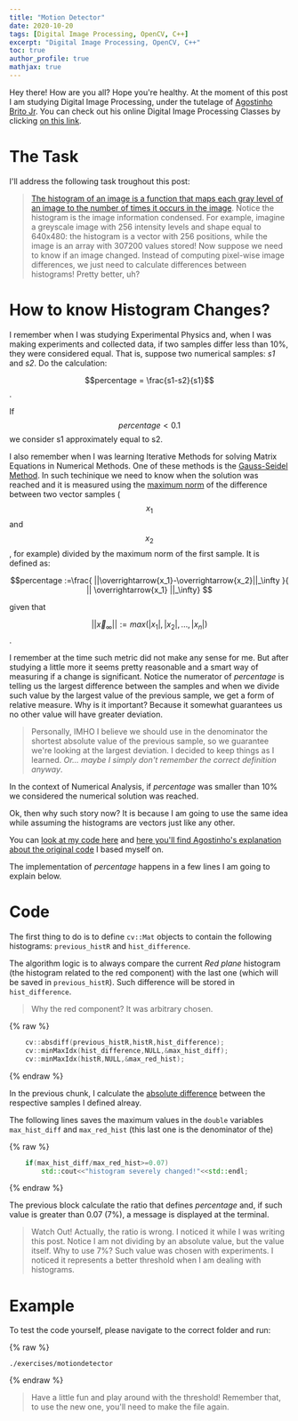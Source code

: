 ```yaml
---
title: "Motion Detector"
date: 2020-10-20
tags: [Digital Image Processing, OpenCV, C++]
excerpt: "Digital Image Processing, OpenCV, C++"
toc: true
author_profile: true
mathjax: true
---
```


Hey there! How are you all? Hope you're healthy. 
At the moment of this post I am studying Digital Image Processing, under the tutelage of [Agostinho Brito Jr](https://agostinhobritojr.github.io/). You can check out his online Digital Image Processing Classes by clicking [on this link](https://www.youtube.com/playlist?list=PLWWAoQUirHNruwCBxOgBhHKXdf7et_rAO).

# The Task 
I'll address the following task troughout this post:

> [The histogram of an image is a function that maps each gray level of an image to the number of times it occurs in the image](https://www.sciencedirect.com/topics/engineering/image-histogram). Notice the histogram is the image information condensed. For example, imagine a greyscale image with 256 intensity levels and shape equal to 640x480: the histogram is a vector with 256 positions, while the image is an array with 307200 values stored! Now suppose we need to know if an image changed. Instead of computing pixel-wise image differences, we just need to calculate differences between histograms! Pretty better, uh? 

# How to know Histogram Changes?

I remember when I was studying Experimental Physics and, when I was making experiments and collected data, if two samples differ less than 10%, they were considered equal. That is, suppose two numerical samples: _s1_ and _s2_. Do the calculation:

$$percentage = \frac{s1-s2}{s1}$$.

If $$percentage<0.1$$ we consider s1 approximately equal to s2.

I also remember when I was learning Iterative Methods for solving Matrix Equations in Numerical Methods. One of these methods is the [Gauss-Seidel Method](https://en.wikipedia.org/wiki/Gauss%E2%80%93Seidel_method). In such techinique we need to know when the solution was reached and it is measured using the [maximum norm](https://en.wikipedia.org/wiki/Norm_(mathematics)#Maximum_norm_.28special_case_of:_infinity_norm.2C_uniform_norm.2C_or_supremum_norm.29) of the difference between two vector samples ($$x_1$$ and $$x_2$$, for example) divided by the maximum norm of the first sample. It is defined as:

$$percentage :=\frac{ ||\overrightarrow{x_1}-\overrightarrow{x_2}||_\infty }{ || \overrightarrow{x_1} ||_\infty} $$

given that

$$ ||\overrightarrow{x}_\infty|| := max(|x_1|,|x_2|, ..., |x_n| )$$.

I remember at the time such metric did not make any sense for me. But after studying a little more it seems pretty reasonable and a smart way of measuring if a change is significant. Notice the numerator of _percentage_ is telling us the largest difference between the samples and when we divide such value by the largest value of the previous sample, we get a form of relative measure. Why is it important? Because it somewhat guarantees us no other value will have greater deviation.

> Personally, IMHO I believe we should use in the denominator the shortest absolute value of the previous sample, so we guarantee we're looking at the largest deviation. I decided to keep things as I learned. _Or... maybe I simply don't remember the correct definition anyway_.

In the context of Numerical Analysis, if _percentage_ was smaller than 10% we considered the numerical solution was reached.

Ok, then why such story now? It is because I am going to use the same idea while assuming the histograms are vectors just like any other. 

You can [look at my code here](https://github.com/mtxslv/dca0445_dip/blob/master/exercises/motiondetector.cpp) and [here you'll find Agostinho's explanation about the original code](https://youtu.be/L-nZf4hwk_w) I based myself on.

The implementation of _percentage_ happens in a few lines I am going to explain below.

# Code

The first thing to do is to define ```cv::Mat``` objects to contain the following histograms: ```previous_histR``` and ```hist_difference```.

The algorithm logic is to always compare the current _Red plane_ histogram (the histogram related to the red component) with the last one (which will be saved in ```previous_histR```). Such difference will be stored in ```hist_difference```.

> Why the red component? It was arbitrary chosen.

{% raw %}
```cpp
    cv::absdiff(previous_histR,histR,hist_difference);
    cv::minMaxIdx(hist_difference,NULL,&max_hist_diff);
    cv::minMaxIdx(histR,NULL,&max_red_hist);
```
{% endraw %}

In the previous chunk, I calculate the [absolute difference](https://docs.opencv.org/3.4/d2/de8/group__core__array.html#ga6fef31bc8c4071cbc114a758a2b79c14) between the respective samples I defined alreay.

The following lines saves the maximum values in the ```double``` variables ```max_hist_diff``` and ```max_red_hist``` (this last one is the denominator of the)

{% raw %}
```cpp
    if(max_hist_diff/max_red_hist>=0.07)
        std::cout<<"histogram severely changed!"<<std::endl;
```
{% endraw %}

The previous block calculate the ratio that defines _percentage_ and, if such value is greater than 0.07 (7%), a message is displayed at the terminal.

> Watch Out! Actually, the ratio is wrong. I noticed it while I was writing this post. Notice I am not dividing by an absolute value, but the value itself.
> Why to use 7%? Such value was chosen with experiments. I noticed it represents a better threshold when I am dealing with histograms.

# Example

To test the code yourself, please navigate to the correct folder and run:

{% raw %}
```
./exercises/motiondetector
```
{% endraw %}

> Have a little fun and play around with the threshold! Remember that, to use the new one, you'll need to make the file again.